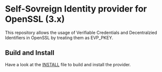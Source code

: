 # Self-Sovreign Identity provider for OpenSSL (3.x)

This repository allows the usage of Verifiable Credentials and Decentralzied Identifiers in OpenSSL by treating them as EVP_PKEY.

## Build and Install

Have a look at the [INSTALL](./INSTALL.md) file to build and install the provider.
